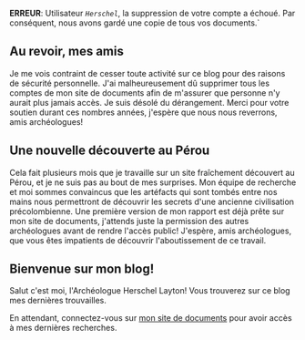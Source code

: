 __ERREUR__: Utilisateur _`Herschel`_, la suppression de votre compte a échoué. Par conséquent, nous avons gardé une copie de tous vos documents.`

## Au revoir, mes amis
Je me vois contraint de cesser toute activité sur ce blog pour des raisons de sécurité personnelle. J'ai malheureusement dû supprimer tous les comptes de mon site de documents afin de m'assurer que personne n'y aurait plus jamais accès. Je suis désolé du dérangement. Merci pour votre soutien durant ces nombres années, j'espère que nous nous reverrons, amis archéologues!

## Une nouvelle découverte au Pérou
Cela fait plusieurs mois que je travaille sur un site fraîchement découvert au Pérou, et je ne suis pas au bout de mes surprises. Mon équipe de recherche et moi sommes convaincus que les artéfacts qui sont tombés entre nos mains nous permettront de découvrir les secrets d'une ancienne civilisation précolombienne. Une première version de mon rapport est déjà prête sur mon site de documents, j'attends juste la permission des autres archéologues avant de rendre l'accès public! J'espère, amis archéologues, que vous êtes impatients de découvrir l'aboutissement de ce travail.

## Bienvenue sur mon blog!
Salut c'est moi, l'Archéologue Herschel Layton! Vous trouverez sur ce blog mes dernières trouvailles.

En attendant, connectez-vous sur [mon site de documents](lockee.fr) pour avoir accès à mes dernières recherches.
